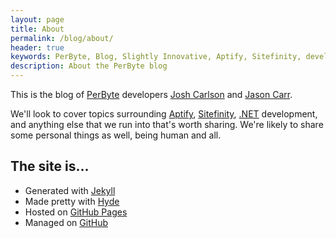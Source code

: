 ```yaml
---
layout: page
title: About
permalink: /blog/about/
header: true
keywords: PerByte, Blog, Slightly Innovative, Aptify, Sitefinity, development
description: About the PerByte blog
---
```


This is the blog of [PerByte](/) developers [Josh Carlson](http://www.twitter.com/joshucar) and [Jason Carr](http://www.jasoncarr.com).

We'll look to cover topics surrounding [Aptify](http://www.aptify.com), [Sitefinity](http://www.sitefinity.com), [.NET](http://www.microsoft.com/net) development, and anything else that we run into that's worth sharing. We're likely to share some personal things as well, being human and all.

The site is...
--------------

* Generated with [Jekyll](http://jekyllrb.com/)
* Made pretty with [Hyde](http://hyde.getpoole.com/)
* Hosted on [GitHub Pages](http://pages.github.com/)
* Managed on [GitHub](https://github.com/slightly-innovative/slightly-innovative.github.io)
